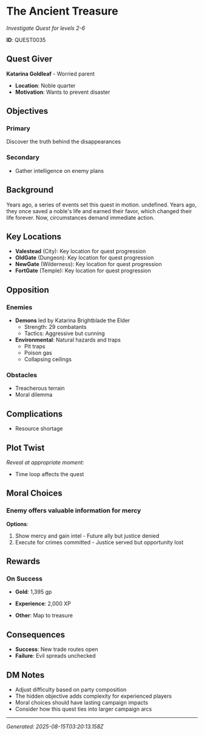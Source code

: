 # The Ancient Treasure

*Investigate Quest for levels 2-6*

**ID**: QUEST0035

## Quest Giver
**Katarina Goldleaf** - Worried parent
- **Location**: Noble quarter
- **Motivation**: Wants to prevent disaster

## Objectives
### Primary
Discover the truth behind the disappearances

### Secondary
- Gather intelligence on enemy plans



## Background
Years ago, a series of events set this quest in motion. undefined. Years ago, they once saved a noble's life and earned their favor, which changed their life forever. Now, circumstances demand immediate action.

## Key Locations
- **Valestead** (City): Key location for quest progression
- **OldGate** (Dungeon): Key location for quest progression
- **NewGate** (Wilderness): Key location for quest progression
- **FortGate** (Temple): Key location for quest progression

## Opposition
### Enemies
- **Demons** led by Katarina Brightblade the Elder
  - Strength: 29 combatants
  - Tactics: Aggressive but cunning
- **Environmental**: Natural hazards and traps
  - Pit traps
  - Poison gas
  - Collapsing ceilings

### Obstacles
- Treacherous terrain
- Moral dilemma

## Complications
- Resource shortage

## Plot Twist
*Reveal at appropriate moment:*
- Time loop affects the quest

## Moral Choices
### Enemy offers valuable information for mercy
**Options**:
1. Show mercy and gain intel - Future ally but justice denied
2. Execute for crimes committed - Justice served but opportunity lost



## Rewards
### On Success
- **Gold**: 1,395 gp
- **Experience**: 2,000 XP

- **Other**: Map to treasure

## Consequences
- **Success**: New trade routes open
- **Failure**: Evil spreads unchecked

## DM Notes
- Adjust difficulty based on party composition
- The hidden objective adds complexity for experienced players
- Moral choices should have lasting campaign impacts
- Consider how this quest ties into larger campaign arcs

---
*Generated: 2025-08-15T03:20:13.158Z*
